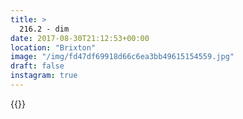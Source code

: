 ```yaml
---
title: >
  216.2 - dim
date: 2017-08-30T21:12:53+00:00
location: "Brixton"
image: "/img/fd47df69918d66c6ea3bb49615154559.jpg"
draft: false
instagram: true
---
```


{{<photo src="/img/fd47df69918d66c6ea3bb49615154559.jpg">}}
